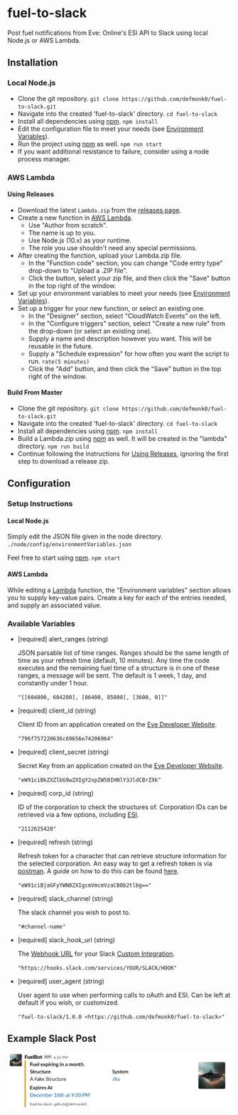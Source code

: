 # fuel-to-slack

Post fuel notifications from Eve: Online's ESI API to Slack using local Node.js or AWS Lambda.

## Installation

### Local Node.js

- Clone the git repository. `git clone https://github.com/defmonk0/fuel-to-slack.git`
- Navigate into the created 'fuel-to-slack' directory. `cd fuel-to-slack`
- Install all dependencies using [npm](https://www.npmjs.com/). `npm install`
- Edit the configuration file to meet your needs (see [Environment Variables](#environment-variables)).
- Run the project using [npm](https://www.npmjs.com/) as well. `npm run start`
- If you want additional resistance to failure, consider using a node process manager.

### AWS Lambda

#### Using Releases

- Download the latest `Lambda.zip` from the [releases page](https://github.com/defmonk0/fuel-to-slack/releases).
- Create a new function in [AWS Lambda](https://aws.amazon.com/lambda/).
	- Use "Author from scratch".
	- The name is up to you.
	- Use Node.js (10.x) as your runtime.
	- The role you use shouldn't need any special permissions.
- After creating the function, upload your Lambda.zip file.
	- In the "Function code" section, you can change "Code entry type" drop-down to "Upload a .ZIP file".
	- Click the button, select your zip file, and then click the "Save" button in the top right of the window.
- Set up your environment variables to meet your needs (see [Environment Variables](#environment-variables)).
- Set up a trigger for your new function, or select an existing one.
	- In the "Designer" section, select "CloudWatch Events" on the left.
	- In the "Configure triggers" section, select "Create a new rule" from the drop-down (or select an existing one).
	- Supply a name and description however you want. This will be reusable in the future.
	- Supply a "Schedule expression" for how often you want the script to run. `rate(5 minutes)`
	- Click the "Add" button, and then click the "Save" button in the top right of the window.

#### Build From Master

- Clone the git repository. `git clone https://github.com/defmonk0/fuel-to-slack.git`
- Navigate into the created 'fuel-to-slack' directory. `cd fuel-to-slack`
- Install all dependencies using [npm](https://www.npmjs.com/). `npm install`
- Build a Lambda.zip using [npm](https://www.npmjs.com/) as well. It will be created in the "lambda" directory. `npm run build`
- Continue following the instructions for [Using Releases](#using-releases), ignoring the first step to download a release zip.

## Configuration

### Setup Instructions

#### Local Node.js

Simply edit the JSON file given in the node directory. `./node/config/environmentVariables.json`

Feel free to start using [npm](https://www.npmjs.com/). `npm start`

#### AWS Lambda

While editing a [Lambda](https://aws.amazon.com/lambda/) function, the "Environment variables" section allows you to supply key-value pairs. Create a key for each of the entries needed, and supply an associated value.

### Available Variables

- [required] alert_ranges (string)

	JSON parsable list of time ranges.
	Ranges should be the same length of time as your refresh time (default, 10 minutes).
	Any time the code executes and the remaining fuel time of a structure is in one of these ranges, a message will be sent.
	The default is 1 week, 1 day, and constantly under 1 hour.

	`"[[604800, 604200], [86400, 85800], [3600, 0]]"`

- [required] client_id (string)

	Client ID from an application created on the [Eve Developer Website](https://developers.eveonline.com/).

	`"796f757220636c69656e74206964"`

- [required] client_secret (string)

	Secret Key from an application created on the [Eve Developer Website](https://developers.eveonline.com/).

	`"eW91ciBkZXZlbG9wZXIgY2xpZW50IHNlY3JldCBrZXk"`

- [required] corp_id (string)

	ID of the corporation to check the structures of.
	Corporation IDs can be retrieved via a few options, including [ESI](https://esi.evetech.net/ui/#/Universe/post_universe_ids).

	`"2112625428"`

- [required] refresh (string)

	Refresh token for a character that can retrieve structure information for the selected corporation.
	An easy way to get a refresh token is via [postman](https://www.getpostman.com/).
	A guide on how to do this can be found [here](https://www.fuzzwork.co.uk/2017/03/14/using-esi-google-sheets/).

	`"eW91ciBjaGFyYWN0ZXIgcmVmcmVzaCB0b2tlbg=="`

- [required] slack_channel (string)

	The slack channel you wish to post to.

	`"#channel-name"`

- [required] slack_hook_url (string)

	The [Webhook URL](https://api.slack.com/incoming-webhooks) for your Slack [Custom Integration](https://slack.com/apps/manage/custom-integrations).

	`"https://hooks.slack.com/services/YOUR/SLACK/HOOK"`

- [required] user_agent (string)

	User agent to use when performing calls to oAuth and ESI.
	Can be left at default if you wish, or customized.

	`"fuel-to-slack/1.0.0 <https://github.com/defmonk0/fuel-to-slack>"`

## Example Slack Post

![Example Slack Post](./slack.png)
